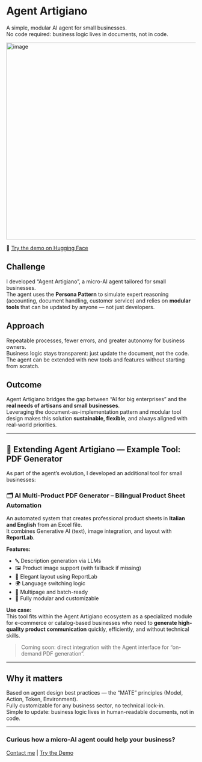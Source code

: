 # Agent Artigiano
A simple, modular AI agent for small businesses.  
No code required: business logic lives in documents, not in code.

<img width="744" height="524" alt="image" src="https://github.com/user-attachments/assets/86c537d3-678e-4426-b7e1-53877fdbe957" />

🔗 [Try the demo on Hugging Face](https://huggingface.co/spaces/virginialevy/artigiano-smart)


## Challenge  
I developed “Agent Artigiano”, a micro-AI agent tailored for small businesses.  
The agent uses the **Persona Pattern** to simulate expert reasoning (accounting, document handling, customer service) and relies on **modular tools** that can be updated by anyone — not just developers.

## Approach  
Repeatable processes, fewer errors, and greater autonomy for business owners.  
Business logic stays transparent: just update the document, not the code.  
The agent can be extended with new tools and features without starting from scratch.

## Outcome  
Agent Artigiano bridges the gap between “AI for big enterprises” and the **real needs of artisans and small businesses**.  
Leveraging the document-as-implementation pattern and modular tool design makes this solution **sustainable, flexible**, and always aligned with real-world priorities.

---

## 🔧 Extending Agent Artigiano — Example Tool: PDF Generator  
As part of the agent’s evolution, I developed an additional tool for small businesses:  

### 🗂️ AI Multi-Product PDF Generator – Bilingual Product Sheet Automation  
An automated system that creates professional product sheets in **Italian and English** from an Excel file.  
It combines Generative AI (text), image integration, and layout with **ReportLab**.

**Features:**
- 🔤 Description generation via LLMs  
- 🖼️ Product image support (with fallback if missing)  
- 🧾 Elegant layout using ReportLab  
- 🌍 Language switching logic  
- 📄 Multipage and batch-ready  
- 🧩 Fully modular and customizable  

**Use case:**  
This tool fits within the Agent Artigiano ecosystem as a specialized module for e-commerce or catalog-based businesses who need to **generate high-quality product communication** quickly, efficiently, and without technical skills.

> Coming soon: direct integration with the Agent interface for “on-demand PDF generation”.

---

## Why it matters  
Based on agent design best practices — the “MATE” principles (Model, Action, Token, Environment).  
Fully customizable for any business sector, no technical lock-in.  
Simple to update: business logic lives in human-readable documents, not in code.

---

### Curious how a micro-AI agent could help your business?  
[Contact me](https://www.linkedin.com/in/virginia-levy-abulafia/) | [Try the Demo](https://huggingface.co/spaces/virginialevy/artigiano-smart)
